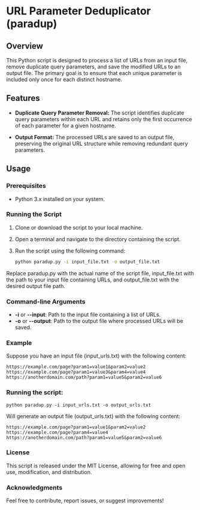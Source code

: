 # URL Parameter Deduplicator (paradup)

## Overview

This Python script is designed to process a list of URLs from an input file, remove duplicate query parameters, and save the modified URLs to an output file. The primary goal is to ensure that each unique parameter is included only once for each distinct hostname.

## Features

- **Duplicate Query Parameter Removal:** The script identifies duplicate query parameters within each URL and retains only the first occurrence of each parameter for a given hostname.

- **Output Format:** The processed URLs are saved to an output file, preserving the original URL structure while removing redundant query parameters.

## Usage

### Prerequisites

- Python 3.x installed on your system.

### Running the Script

1. Clone or download the script to your local machine.

2. Open a terminal and navigate to the directory containing the script.

3. Run the script using the following command:

   ```bash
   python paradup.py -i input_file.txt -o output_file.txt
   ```

Replace paradup.py with the actual name of the script file, input_file.txt with the path to your input file containing URLs, and output_file.txt with the desired output file path.

### Command-line Arguments

* **-i** or **--input**: Path to the input file containing a list of URLs.
* **-o** or **--output**: Path to the output file where processed URLs will be saved.

### Example

Suppose you have an input file (input_urls.txt) with the following content:

```
https://example.com/page?param1=value1&param2=value2
https://example.com/page?param1=value3&param4=value4
https://anotherdomain.com/path?param1=value5&param2=value6
```

### Running the script:

`python paradup.py -i input_urls.txt -o output_urls.txt`

Will generate an output file (output_urls.txt) with the following content:

```
https://example.com/page?param1=value1&param2=value2
https://example.com/page?param4=value4
https://anotherdomain.com/path?param1=value5&param2=value6
```
### License

This script is released under the MIT License, allowing for free and open use, modification, and distribution.

### Acknowledgments

Feel free to contribute, report issues, or suggest improvements!
